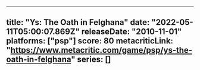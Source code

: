 
---
title: "Ys: The Oath in Felghana"
date: "2022-05-11T05:00:07.869Z"
releaseDate: "2010-11-01"
platforms: ["psp"]
score: 80
metacriticLink: "https://www.metacritic.com/game/psp/ys-the-oath-in-felghana"
series: []
---
